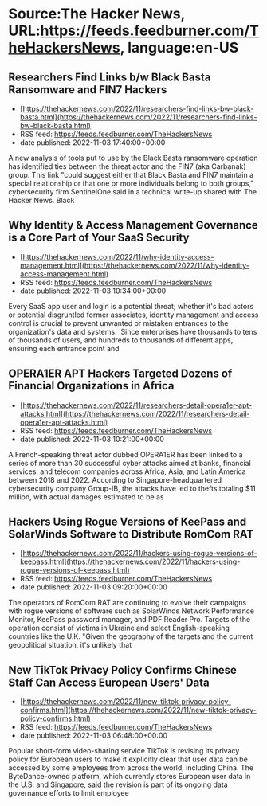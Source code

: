 # Source:The Hacker News, URL:https://feeds.feedburner.com/TheHackersNews, language:en-US

## Researchers Find Links b/w Black Basta Ransomware and FIN7 Hackers
 - [https://thehackernews.com/2022/11/researchers-find-links-bw-black-basta.html](https://thehackernews.com/2022/11/researchers-find-links-bw-black-basta.html)
 - RSS feed: https://feeds.feedburner.com/TheHackersNews
 - date published: 2022-11-03 17:40:00+00:00

A new analysis of tools put to use by the Black Basta ransomware operation has identified ties between the threat actor and the FIN7 (aka Carbanak) group.
This link "could suggest either that Black Basta and FIN7 maintain a special relationship or that one or more individuals belong to both groups," cybersecurity firm SentinelOne said in a technical write-up shared with The Hacker News.
Black

## Why Identity & Access Management Governance is a Core Part of Your SaaS Security
 - [https://thehackernews.com/2022/11/why-identity-access-management.html](https://thehackernews.com/2022/11/why-identity-access-management.html)
 - RSS feed: https://feeds.feedburner.com/TheHackersNews
 - date published: 2022-11-03 10:34:00+00:00

Every SaaS app user and login is a potential threat; whether it's bad actors or potential disgruntled former associates, identity management and access control is crucial to prevent unwanted or mistaken entrances to the organization's data and systems. 
Since enterprises have thousands to tens of thousands of users, and hundreds to thousands of different apps, ensuring each entrance point and

## OPERA1ER APT Hackers Targeted Dozens of Financial Organizations in Africa
 - [https://thehackernews.com/2022/11/researchers-detail-opera1er-apt-attacks.html](https://thehackernews.com/2022/11/researchers-detail-opera1er-apt-attacks.html)
 - RSS feed: https://feeds.feedburner.com/TheHackersNews
 - date published: 2022-11-03 10:21:00+00:00

A French-speaking threat actor dubbed OPERA1ER has been linked to a series of more than 30 successful cyber attacks aimed at banks, financial services, and telecom companies across Africa, Asia, and Latin America between 2018 and 2022.
According to Singapore-headquartered cybersecurity company Group-IB, the attacks have led to thefts totaling $11 million, with actual damages estimated to be as

## Hackers Using Rogue Versions of KeePass and SolarWinds Software to Distribute RomCom RAT
 - [https://thehackernews.com/2022/11/hackers-using-rogue-versions-of-keepass.html](https://thehackernews.com/2022/11/hackers-using-rogue-versions-of-keepass.html)
 - RSS feed: https://feeds.feedburner.com/TheHackersNews
 - date published: 2022-11-03 09:20:00+00:00

The operators of RomCom RAT are continuing to evolve their campaigns with rogue versions of software such as SolarWinds Network Performance Monitor, KeePass password manager, and PDF Reader Pro.
Targets of the operation consist of victims in Ukraine and select English-speaking countries like the U.K.
"Given the geography of the targets and the current geopolitical situation, it's unlikely that

## New TikTok Privacy Policy Confirms Chinese Staff Can Access European Users' Data
 - [https://thehackernews.com/2022/11/new-tiktok-privacy-policy-confirms.html](https://thehackernews.com/2022/11/new-tiktok-privacy-policy-confirms.html)
 - RSS feed: https://feeds.feedburner.com/TheHackersNews
 - date published: 2022-11-03 06:48:00+00:00

Popular short-form video-sharing service TikTok is revising its privacy policy for European users to make it explicitly clear that user data can be accessed by some employees from across the world, including China.
The ByteDance-owned platform, which currently stores European user data in the U.S. and Singapore, said the revision is part of its ongoing data governance efforts to limit employee

